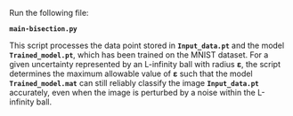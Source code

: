 Run the following file:

**`main-bisection.py`**

This script processes the data point stored in **`Input_data.pt`** and the model **`Trained_model.pt`**, which has been trained on the MNIST dataset. For a given uncertainty represented by an L-infinity ball with radius **ε**, the script determines the maximum allowable value of **ε** such that the model **`Trained_model.mat`** can still reliably classify the image **`Input_data.pt`** accurately, even when the image is perturbed by a noise within the L-infinity ball.


